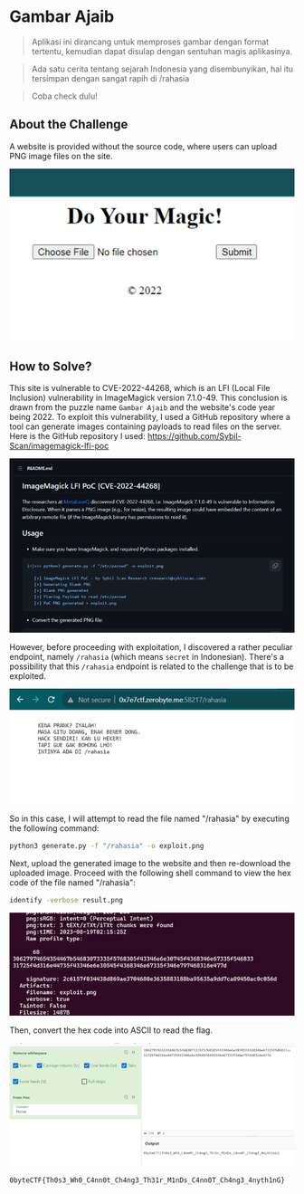 # Gambar Ajaib
> Aplikasi ini dirancang untuk memproses gambar dengan format tertentu, kemudian dapat disulap dengan sentuhan magis aplikasinya.

> Ada satu cerita tentang sejarah Indonesia yang disembunyikan, hal itu tersimpan dengan sangat rapih di /rahasia

> Coba check dulu!

## About the Challenge
A website is provided without the source code, where users can upload PNG image files on the site.

![flag](images/preview.png)

## How to Solve?
This site is vulnerable to CVE-2022-44268, which is an LFI (Local File Inclusion) vulnerability in ImageMagick version 7.1.0-49. This conclusion is drawn from the puzzle name `Gambar Ajaib` and the website's code year being 2022. To exploit this vulnerability, I used a GitHub repository where a tool can generate images containing payloads to read files on the server. Here is the GitHub repository I used: https://github.com/Sybil-Scan/imagemagick-lfi-poc

![CVE-2022-44268](images/CVE-2022-44268.png)

However, before proceeding with exploitation, I discovered a rather peculiar endpoint, namely `/rahasia` (which means `secret` in Indonesian). There's a possibility that this `/rahasia` endpoint is related to the challenge that is to be exploited.

![rahasia](images/rahasia.png)

So in this case, I will attempt to read the file named "/rahasia" by executing the following command:

```bash
python3 generate.py -f "/rahasia" -o exploit.png
```

Next, upload the generated image to the website and then re-download the uploaded image. Proceed with the following shell command to view the hex code of the file named "/rahasia":

```bash
identify -verbose result.png
```

![hex](images/hex.png)

Then, convert the hex code into ASCII to read the flag.

![flag](images/flag.png)

```
0byteCTF{Th0s3_Wh0_C4nn0t_Ch4ng3_Th31r_M1nDs_C4nn0T_Ch4ng3_4nyth1nG}
```